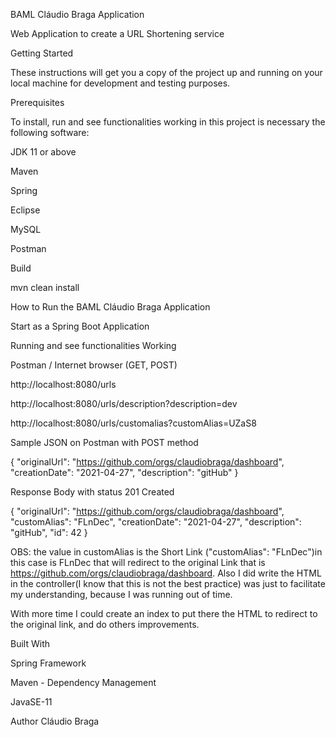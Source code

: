 BAML Cláudio Braga Application

Web Application to create a URL Shortening service


Getting Started


These instructions will get you a copy of the project up and running on your local machine for development and testing purposes.


Prerequisites

To install, run and see functionalities working in this project is necessary the following software:

JDK 11 or above

Maven

Spring

Eclipse

MySQL

Postman

Build

mvn clean install

How to Run the BAML Cláudio Braga Application

Start as a Spring Boot Application


Running and see functionalities Working

Postman / Internet browser (GET, POST)

http://localhost:8080/urls


http://localhost:8080/urls/description?description=dev


http://localhost:8080/urls/customalias?customAlias=UZaS8


Sample JSON on Postman with POST method

{
    "originalUrl": "https://github.com/orgs/claudiobraga/dashboard",
    "creationDate": "2021-04-27",
    "description": "gitHub"
}


Response Body with status 201 Created


{
    "originalUrl": "https://github.com/orgs/claudiobraga/dashboard",
    "customAlias": "FLnDec",
    "creationDate": "2021-04-27",
    "description": "gitHub",
    "id": 42
}



OBS: the value in customAlias is the Short Link ("customAlias": "FLnDec")in this case is FLnDec
that will redirect to the original Link that is https://github.com/orgs/claudiobraga/dashboard.
Also I did write the HTML in the controller(I know that this is not the best practice) was just to facilitate my understanding, because I was running out of time.

With more time I could create an index to put there the HTML to redirect to the original link, and do others improvements.


Built With


Spring Framework


Maven - Dependency Management


JavaSE-11


Author
Cláudio Braga
